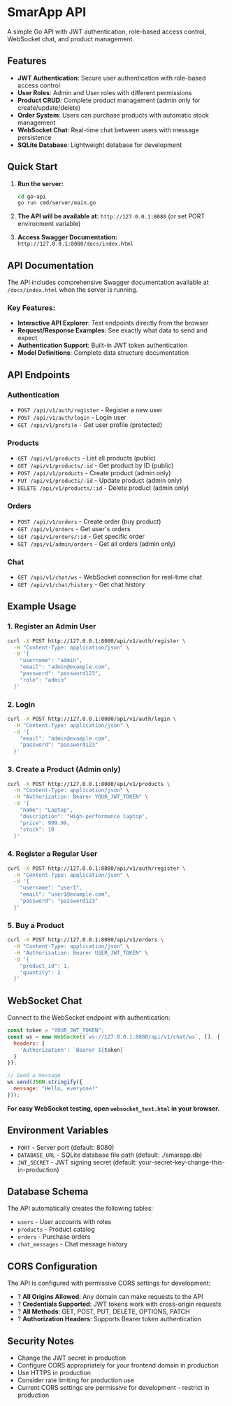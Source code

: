 # SmarApp API

A simple Go API with JWT authentication, role-based access control, WebSocket chat, and product management.

## Features

- **JWT Authentication**: Secure user authentication with role-based access control
- **User Roles**: Admin and User roles with different permissions
- **Product CRUD**: Complete product management (admin only for create/update/delete)
- **Order System**: Users can purchase products with automatic stock management
- **WebSocket Chat**: Real-time chat between users with message persistence
- **SQLite Database**: Lightweight database for development

## Quick Start

1. **Run the server:**
   ```bash
   cd go-api
   go run cmd/server/main.go
   ```

2. **The API will be available at:** `http://127.0.0.1:8080` (or set PORT environment variable)

3. **Access Swagger Documentation:** `http://127.0.0.1:8080/docs/index.html`

## API Documentation

The API includes comprehensive Swagger documentation available at `/docs/index.html` when the server is running.

### Key Features:
- **Interactive API Explorer**: Test endpoints directly from the browser
- **Request/Response Examples**: See exactly what data to send and expect
- **Authentication Support**: Built-in JWT token authentication
- **Model Definitions**: Complete data structure documentation

## API Endpoints

### Authentication
- `POST /api/v1/auth/register` - Register a new user
- `POST /api/v1/auth/login` - Login user
- `GET /api/v1/profile` - Get user profile (protected)

### Products
- `GET /api/v1/products` - List all products (public)
- `GET /api/v1/products/:id` - Get product by ID (public)
- `POST /api/v1/products` - Create product (admin only)
- `PUT /api/v1/products/:id` - Update product (admin only)
- `DELETE /api/v1/products/:id` - Delete product (admin only)

### Orders
- `POST /api/v1/orders` - Create order (buy product)
- `GET /api/v1/orders` - Get user's orders
- `GET /api/v1/orders/:id` - Get specific order
- `GET /api/v1/admin/orders` - Get all orders (admin only)

### Chat
- `GET /api/v1/chat/ws` - WebSocket connection for real-time chat
- `GET /api/v1/chat/history` - Get chat history

## Example Usage

### 1. Register an Admin User
```bash
curl -X POST http://127.0.0.1:8080/api/v1/auth/register \
  -H "Content-Type: application/json" \
  -d '{
    "username": "admin",
    "email": "admin@example.com",
    "password": "password123",
    "role": "admin"
  }'
```

### 2. Login
```bash
curl -X POST http://127.0.0.1:8080/api/v1/auth/login \
  -H "Content-Type: application/json" \
  -d '{
    "email": "admin@example.com",
    "password": "password123"
  }'
```

### 3. Create a Product (Admin only)
```bash
curl -X POST http://127.0.0.1:8080/api/v1/products \
  -H "Content-Type: application/json" \
  -H "Authorization: Bearer YOUR_JWT_TOKEN" \
  -d '{
    "name": "Laptop",
    "description": "High-performance laptop",
    "price": 999.99,
    "stock": 10
  }'
```

### 4. Register a Regular User
```bash
curl -X POST http://127.0.0.1:8080/api/v1/auth/register \
  -H "Content-Type: application/json" \
  -d '{
    "username": "user1",
    "email": "user1@example.com",
    "password": "password123"
  }'
```

### 5. Buy a Product
```bash
curl -X POST http://127.0.0.1:8080/api/v1/orders \
  -H "Content-Type: application/json" \
  -H "Authorization: Bearer USER_JWT_TOKEN" \
  -d '{
    "product_id": 1,
    "quantity": 2
  }'
```

## WebSocket Chat

Connect to the WebSocket endpoint with authentication:
```javascript
const token = "YOUR_JWT_TOKEN";
const ws = new WebSocket(`ws://127.0.0.1:8080/api/v1/chat/ws`, [], {
  headers: {
    'Authorization': `Bearer ${token}`
  }
});

// Send a message
ws.send(JSON.stringify({
  message: "Hello, everyone!"
}));
```

**For easy WebSocket testing, open `websocket_test.html` in your browser.**

## Environment Variables

- `PORT` - Server port (default: 8080)
- `DATABASE_URL` - SQLite database file path (default: ./smarapp.db)
- `JWT_SECRET` - JWT signing secret (default: your-secret-key-change-this-in-production)

## Database Schema

The API automatically creates the following tables:
- `users` - User accounts with roles
- `products` - Product catalog
- `orders` - Purchase orders
- `chat_messages` - Chat message history

## CORS Configuration

The API is configured with permissive CORS settings for development:
- ? **All Origins Allowed**: Any domain can make requests to the API
- ? **Credentials Supported**: JWT tokens work with cross-origin requests
- ? **All Methods**: GET, POST, PUT, DELETE, OPTIONS, PATCH
- ? **Authorization Headers**: Supports Bearer token authentication

## Security Notes

- Change the JWT secret in production
- Configure CORS appropriately for your frontend domain in production
- Use HTTPS in production
- Consider rate limiting for production use
- Current CORS settings are permissive for development - restrict in production
